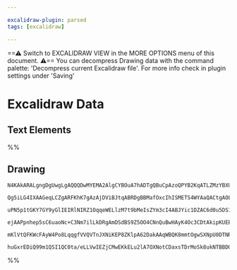 ```yaml
---

excalidraw-plugin: parsed
tags: [excalidraw]

---
```

==⚠  Switch to EXCALIDRAW VIEW in the MORE OPTIONS menu of this document. ⚠== You can decompress Drawing data with the command palette: 'Decompress current Excalidraw file'. For more info check in plugin settings under 'Saving'


# Excalidraw Data
## Text Elements
%%
## Drawing
```compressed-json
N4KAkARALgngDgUwgLgAQQQDwMYEMA2AlgCYBOuA7hADTgQBuCpAzoQPYB2KqATLZMzYBXUtiRoIACyhQ4zZAHoFAc0JRJQgEYA6bGwC2CgF7N6hbEcK4OCtptbErHALRY8RMpWdx8Q1TdIEfARcZgRmBShcZQUebTieGjoghH0EDihmbgBtcDBQMELoeHF0VM0EYmJcTWCkwshGFnYuNB4ANgBGfiKm1k4AOU4xbnaAVgBmToBOAHYADgAWeZ7I

Qg5iLG4IXAAGeqLCZgARFKhK7gAzAjDViBJtqABRDgBBMafOxcIhISMETS4WYAaQACtgAOL6A6QS6EfD4ADKsDqEkEHhhEGYUFIbAA1ggAOokdTcPh5AQ4/EIZEwVHodEPO64vySDjhLJoboUiBsOC4bBqGDcTq7XZ3azKeninmYbjORY8OKzMZ3YVoZxjRbtbSLCYqu7Y3EEgDCbHwbFI2wAxJ0EHa7ZjAdg8coWRszRarRIcdZmPzAhlMRQSZJ

uPN5p1tGKY7GY9yGlIEIRlNIRZ1OqqeWELlzM7t9bMeIsZYm3cI4ABJYic1DZAC6d0u5DS1e4HCECOZwg27OYtYKidgiG4EwpAF87poe8QnsE0hlaw27kI4NVzsQRbNOrNZhMJvN2nMC3ciBw8dtpLJ5EoyIRGNplGw2FKELoDAo4cEFMQFJ0jMCABKHDTPMYz4BM+AAFq7EIFDMAAEsCpCYGM7SEkIxyLNgiyLBwygAGpCAoZgIBQAD8Qj+gAvH

ejAAPpnhep5sC6uaoNc+C3Nm7ilLkDRgAmDSdBS9Z5OO4CNnQuBwHAyK4Oc3CDtAkipKUEBEKmUAHAwhBkQAQgKrrusQnqWjalyWVZOnYCIgZQJW5z6MixoIGZ3roLa9reTZdnpA5TmGS65ZCB65rmT65AcP6uD2b5pD2Y5qQAGLwkiKLqYym49BAtkJf5SXOVSBLEsQpJtDleWJU5LnUrS9JYuaTJ5LlfkZIVgHCKmfa1kJrX5e1TkAPL8oKsAi

mKlVtQFKWcFAyW4Po8LqqgfVVQVTnJXNiKEP8ZKlpA62DakAAqWBQK8mmtOgwSXNpU0DTNRWxRdCVsBQqm4JuaAdl2LVHU9LzEK8b0fSE33oLFuJUDlzDYLiCIABrcKBszaNMUyRljnRY7D8PmvgACa3BjGB2iRjwWZFEYz7Qmgg6NAQQilFGImFJO/3TR1M49dsJk6W6JA7XtP2dvgOWC6Z4UeQzED6eaEMQNaJrTCrKvJclmKAQgyidrFNpPMc

huGxrEDiQ99m1QSI1QC0ta/eLLVwIEZjCMwEKkELu2lA7OXNotCDaxsTDrMoSk8ukNTBBDOLM3c2BEHA3CxwgdwcAHyekHHPLCFAZ6lCn5stXYABWCDYJkiLp3AACybCbC8UfsZxYTgBzsLwuESkSeOQA===
```
%%